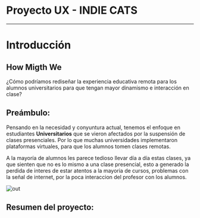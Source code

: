 # Proyecto UX - INDIE CATS
___

# Introducción

## How Migth We

¿Cómo podríamos rediseñar la experiencia educativa remota para los alumnos universitarios para que tengan mayor dinamismo e interacción en clase?


## Preámbulo:

Pensando en la necesidad y conyuntura actual, tenemos el enfoque en estudiantes **Universitarios** que se vieron afectados por la suspensión de clases presenciales. Por lo que muchas universidades implementaron plataformas virtuales, para que los alumnos tomen clases remotas.

A la mayoría de alumnos les parece tedioso llevar día a día estas clases, ya que sienten que no es lo mismo a una clase presencial, esto a generado la perdida de interes de estar atentos a la mayoria de cursos, problemas con la señal de internet, por la poca interaccion del profesor con los alumnos.


  ![out](https://i.pinimg.com/originals/b0/20/a2/b020a222e503adfc005b54d8585d6ad3.gif)

## Resumen del proyecto:


